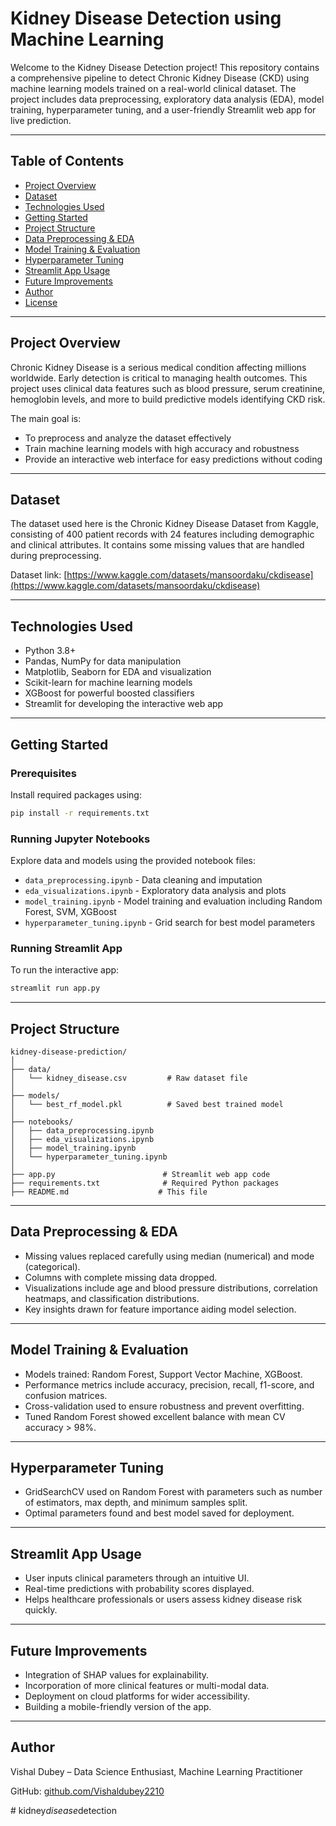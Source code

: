 # Kidney Disease Detection using Machine Learning

Welcome to the Kidney Disease Detection project! This repository contains a comprehensive pipeline to detect Chronic Kidney Disease (CKD) using machine learning models trained on a real-world clinical dataset. The project includes data preprocessing, exploratory data analysis (EDA), model training, hyperparameter tuning, and a user-friendly Streamlit web app for live prediction.

***

## Table of Contents

- [Project Overview](#project-overview)
- [Dataset](#dataset)
- [Technologies Used](#technologies-used)
- [Getting Started](#getting-started)
- [Project Structure](#project-structure)
- [Data Preprocessing & EDA](#data-preprocessing--eda)
- [Model Training & Evaluation](#model-training--evaluation)
- [Hyperparameter Tuning](#hyperparameter-tuning)
- [Streamlit App Usage](#streamlit-app-usage)
- [Future Improvements](#future-improvements)
- [Author](#author)
- [License](#license)

***

## Project Overview

Chronic Kidney Disease is a serious medical condition affecting millions worldwide. Early detection is critical to managing health outcomes. This project uses clinical data features such as blood pressure, serum creatinine, hemoglobin levels, and more to build predictive models identifying CKD risk.

The main goal is:

- To preprocess and analyze the dataset effectively
- Train machine learning models with high accuracy and robustness
- Provide an interactive web interface for easy predictions without coding

***

## Dataset

The dataset used here is the Chronic Kidney Disease Dataset from Kaggle, consisting of 400 patient records with 24 features including demographic and clinical attributes. It contains some missing values that are handled during preprocessing.

Dataset link: [https://www.kaggle.com/datasets/mansoordaku/ckdisease](https://www.kaggle.com/datasets/mansoordaku/ckdisease)

***

## Technologies Used

- Python 3.8+
- Pandas, NumPy for data manipulation
- Matplotlib, Seaborn for EDA and visualization
- Scikit-learn for machine learning models
- XGBoost for powerful boosted classifiers
- Streamlit for developing the interactive web app

***

## Getting Started

### Prerequisites

Install required packages using:

```bash
pip install -r requirements.txt
```

### Running Jupyter Notebooks

Explore data and models using the provided notebook files:

- `data_preprocessing.ipynb` - Data cleaning and imputation
- `eda_visualizations.ipynb` - Exploratory data analysis and plots
- `model_training.ipynb` - Model training and evaluation including Random Forest, SVM, XGBoost
- `hyperparameter_tuning.ipynb` - Grid search for best model parameters

### Running Streamlit App

To run the interactive app:

```bash
streamlit run app.py
```

***

## Project Structure

```
kidney-disease-prediction/
│
├── data/
│   └── kidney_disease.csv         # Raw dataset file
│
├── models/
│   └── best_rf_model.pkl          # Saved best trained model
│
├── notebooks/
│   ├── data_preprocessing.ipynb
│   ├── eda_visualizations.ipynb
│   ├── model_training.ipynb
│   └── hyperparameter_tuning.ipynb
│
├── app.py                        # Streamlit web app code
├── requirements.txt              # Required Python packages
├── README.md                    # This file
```

***

## Data Preprocessing & EDA

- Missing values replaced carefully using median (numerical) and mode (categorical).
- Columns with complete missing data dropped.
- Visualizations include age and blood pressure distributions, correlation heatmaps, and classification distributions.
- Key insights drawn for feature importance aiding model selection.

***

## Model Training & Evaluation

- Models trained: Random Forest, Support Vector Machine, XGBoost.
- Performance metrics include accuracy, precision, recall, f1-score, and confusion matrices.
- Cross-validation used to ensure robustness and prevent overfitting.
- Tuned Random Forest showed excellent balance with mean CV accuracy > 98%.

***

## Hyperparameter Tuning

- GridSearchCV used on Random Forest with parameters such as number of estimators, max depth, and minimum samples split.
- Optimal parameters found and best model saved for deployment.

***

## Streamlit App Usage

- User inputs clinical parameters through an intuitive UI.
- Real-time predictions with probability scores displayed.
- Helps healthcare professionals or users assess kidney disease risk quickly.

***

## Future Improvements

- Integration of SHAP values for explainability.
- Incorporation of more clinical features or multi-modal data.
- Deployment on cloud platforms for wider accessibility.
- Building a mobile-friendly version of the app.

***

## Author

Vishal Dubey – Data Science Enthusiast, Machine Learning Practitioner

GitHub: [github.com/Vishaldubey2210](https://github.com/Vishaldubey2210)

#   k i d n e y _ d i s e a s e _ d e t e c t i o n  
 
